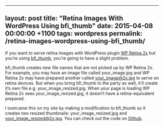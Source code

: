 ---
layout: post
title:  "Retina Images With WordPress Using bfi_thumb"
date:   2015-04-08 00:00:00 +1100
tags: wordpress
permalink: /retina-images-wordpress-using-bfi_thumb/
----------------------------------------------------

If you want to serve retina images with WordPress plugin [WP Retina 2x](http://apps.meow.fr/wp-retina-2x/) but you’re using [bfi_thumb](https://github.com/bfintal/bfi_thumb), you’re going to have a slight problem.

bfi_thumb creates new file names that are not picked up by WP Retina 2x. For example, you may have an image file called your_image.jpg and WP Retina 2x may have prepared another called your_image@2x.jpg to serve on retina devices. But when you bring bfi_thumb to the party as well, it’ll create it’s own file e.g. your_image_resized.jpg. When your page is loading WP Retina 2x sees your_image_resized.jpg, it doesn’t have a retina-equivalent prepared.

I overcame this on my site by making a modification to bfi_thumb so it creates two resized thumbnails: your_image_resized.jpg and your_image_resized@2x.jpg. You can check out the code on [Github](https://github.com/anthonygore/bfi_thumb).
